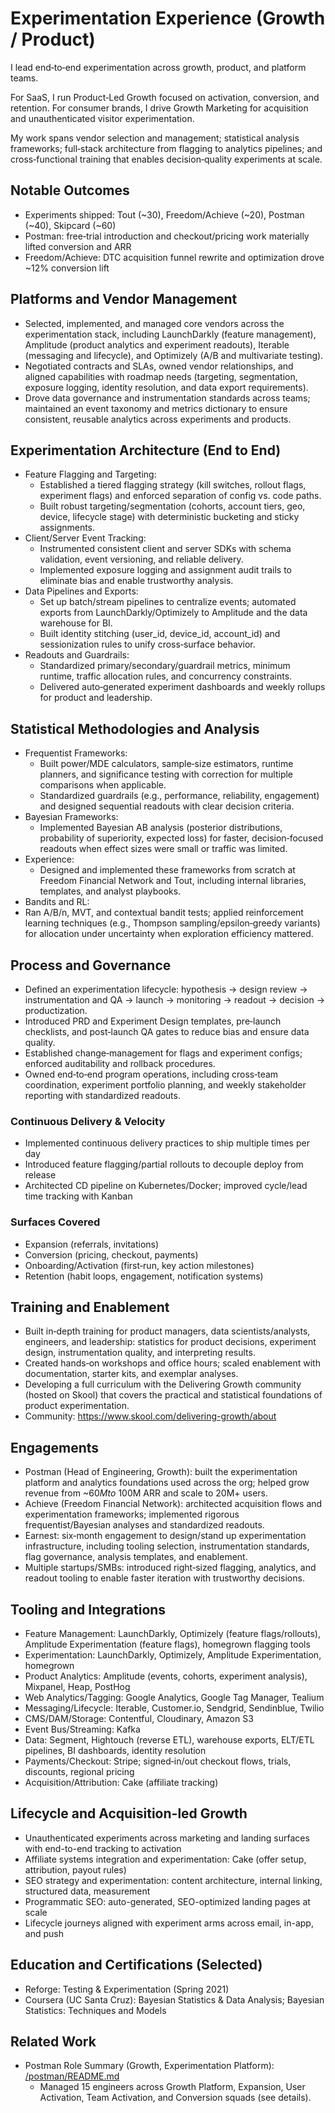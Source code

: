 # Experimentation Experience (Growth / Product)

I lead end‑to‑end experimentation across growth, product, and platform teams.

For SaaS, I run Product‑Led Growth focused on activation, conversion, and retention. For consumer brands, I drive Growth Marketing for acquisition and unauthenticated visitor experimentation.

My work spans vendor selection and management; statistical analysis frameworks; full‑stack architecture from flagging to analytics pipelines; and cross‑functional training that enables decision‑quality experiments at scale.

## Notable Outcomes

- Experiments shipped: Tout (~30), Freedom/Achieve (~20), Postman (~40), Skipcard (~60)
- Postman: free‑trial introduction and checkout/pricing work materially lifted conversion and ARR
- Freedom/Achieve: DTC acquisition funnel rewrite and optimization drove ~12% conversion lift


## Platforms and Vendor Management

- Selected, implemented, and managed core vendors across the experimentation stack, including LaunchDarkly (feature management), Amplitude (product analytics and experiment readouts), Iterable (messaging and lifecycle), and Optimizely (A/B and multivariate testing).
- Negotiated contracts and SLAs, owned vendor relationships, and aligned capabilities with roadmap needs (targeting, segmentation, exposure logging, identity resolution, and data export requirements).
- Drove data governance and instrumentation standards across teams; maintained an event taxonomy and metrics dictionary to ensure consistent, reusable analytics across experiments and products.

## Experimentation Architecture (End to End)

- Feature Flagging and Targeting:
    - Established a tiered flagging strategy (kill switches, rollout flags, experiment flags) and enforced separation of config vs. code paths.
    - Built robust targeting/segmentation (cohorts, account tiers, geo, device, lifecycle stage) with deterministic bucketing and sticky assignments.
- Client/Server Event Tracking:
    - Instrumented consistent client and server SDKs with schema validation, event versioning, and reliable delivery.
    - Implemented exposure logging and assignment audit trails to eliminate bias and enable trustworthy analysis.
- Data Pipelines and Exports:
    - Set up batch/stream pipelines to centralize events; automated exports from LaunchDarkly/Optimizely to Amplitude and the data warehouse for BI.
    - Built identity stitching (user_id, device_id, account_id) and sessionization rules to unify cross‑surface behavior.
- Readouts and Guardrails:
    - Standardized primary/secondary/guardrail metrics, minimum runtime, traffic allocation rules, and concurrency constraints.
    - Delivered auto‑generated experiment dashboards and weekly rollups for product and leadership.

## Statistical Methodologies and Analysis

- Frequentist Frameworks:
  - Built power/MDE calculators, sample‑size estimators, runtime planners, and significance testing with correction for multiple comparisons when applicable.
  - Standardized guardrails (e.g., performance, reliability, engagement) and designed sequential readouts with clear decision criteria.
- Bayesian Frameworks:
  - Implemented Bayesian AB analysis (posterior distributions, probability of superiority, expected loss) for faster, decision‑focused readouts when effect sizes were small or traffic was limited.
- Experience:
  - Designed and implemented these frameworks from scratch at Freedom Financial Network and Tout, including internal libraries, templates, and analyst playbooks.
 - Bandits and RL:
  - Ran A/B/n, MVT, and contextual bandit tests; applied reinforcement learning techniques (e.g., Thompson sampling/epsilon‑greedy variants) for allocation under uncertainty when exploration efficiency mattered.

## Process and Governance

- Defined an experimentation lifecycle: hypothesis → design review → instrumentation and QA → launch → monitoring → readout → decision → productization.
- Introduced PRD and Experiment Design templates, pre‑launch checklists, and post‑launch QA gates to reduce bias and ensure data quality.
- Established change‑management for flags and experiment configs; enforced auditability and rollback procedures.
 - Owned end‑to‑end program operations, including cross‑team coordination, experiment portfolio planning, and weekly stakeholder reporting with standardized readouts.

### Continuous Delivery & Velocity

- Implemented continuous delivery practices to ship multiple times per day
- Introduced feature flagging/partial rollouts to decouple deploy from release
- Architected CD pipeline on Kubernetes/Docker; improved cycle/lead time tracking with Kanban

### Surfaces Covered

- Expansion (referrals, invitations)
- Conversion (pricing, checkout, payments)
- Onboarding/Activation (first‑run, key action milestones)
- Retention (habit loops, engagement, notification systems)

## Training and Enablement

- Built in‑depth training for product managers, data scientists/analysts, engineers, and leadership: statistics for product decisions, experiment design, instrumentation quality, and interpreting results.
- Created hands‑on workshops and office hours; scaled enablement with documentation, starter kits, and exemplar analyses.
- Developing a full curriculum with the Delivering Growth community (hosted on Skool) that covers the practical and statistical foundations of product experimentation.
- Community: https://www.skool.com/delivering-growth/about

## Engagements

- Postman (Head of Engineering, Growth): built the experimentation platform and analytics foundations used across the org; helped grow revenue from ~$60M to ~$100M ARR and scale to 20M+ users.
- Achieve (Freedom Financial Network): architected acquisition flows and experimentation frameworks; implemented rigorous frequentist/Bayesian analyses and standardized readouts.
- Earnest: six‑month engagement to design/stand up experimentation infrastructure, including tooling selection, instrumentation standards, flag governance, analysis templates, and enablement.
- Multiple startups/SMBs: introduced right‑sized flagging, analytics, and readout tooling to enable faster iteration with trustworthy decisions.

## Tooling and Integrations

 - Feature Management: LaunchDarkly, Optimizely (feature flags/rollouts), Amplitude Experimentation (feature flags), homegrown flagging tools
- Experimentation: LaunchDarkly, Optimizely, Amplitude Experimentation, homegrown
- Product Analytics: Amplitude (events, cohorts, experiment analysis), Mixpanel, Heap, PostHog
- Web Analytics/Tagging: Google Analytics, Google Tag Manager, Tealium
- Messaging/Lifecycle: Iterable, Customer.io, Sendgrid, Sendinblue, Twilio
- CMS/DAM/Storage: Contentful, Cloudinary, Amazon S3
- Event Bus/Streaming: Kafka
- Data: Segment, Hightouch (reverse ETL), warehouse exports, ELT/ETL pipelines, BI dashboards, identity resolution
- Payments/Checkout: Stripe; signed‑in/out checkout flows, trials, discounts, regional pricing
- Acquisition/Attribution: Cake (affiliate tracking)

## Lifecycle and Acquisition-led Growth

- Unauthenticated experiments across marketing and landing surfaces with end-to-end tracking to activation
- Affiliate systems integration and experimentation: Cake (offer setup, attribution, payout rules)
- SEO strategy and experimentation: content architecture, internal linking, structured data, measurement
- Programmatic SEO: auto-generated, SEO-optimized landing pages at scale
- Lifecycle journeys aligned with experiment arms across email, in-app, and push

## Education and Certifications (Selected)

- Reforge: Testing & Experimentation (Spring 2021)
- Coursera (UC Santa Cruz): Bayesian Statistics & Data Analysis; Bayesian Statistics: Techniques and Models

## Related Work

- Postman Role Summary (Growth, Experimentation Platform): [/postman/README.md](/postman/README.md)
  - Managed 15 engineers across Growth Platform, Expansion, User Activation, Team Activation, and Conversion squads (see details).
